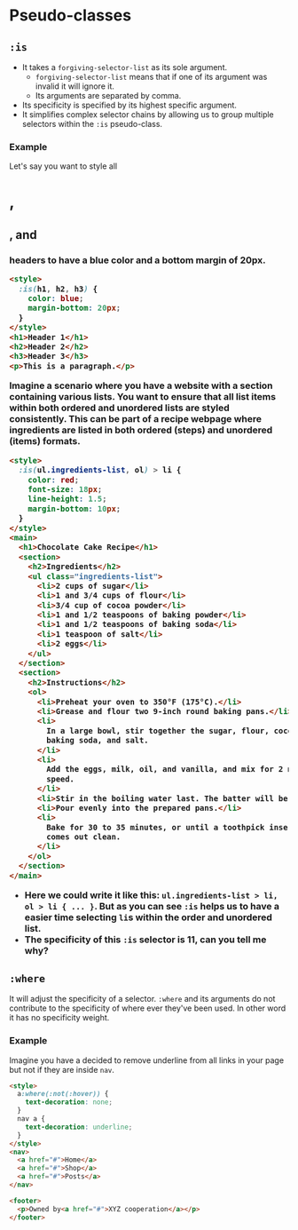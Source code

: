 # Pseudo-classes

## `:is`

- It takes a `forgiving-selector-list` as its sole argument.
  - `forgiving-selector-list` means that if one of its argument was invalid it will ignore it.
  - Its arguments are separated by comma.
- Its specificity is specified by its highest specific argument.
- It simplifies complex selector chains by allowing us to group multiple selectors within the `:is` pseudo-class.

### Example

Let's say you want to style all <h1>, <h2>, and <h3> headers to have a blue color and a bottom margin of 20px.

```html
<style>
  :is(h1, h2, h3) {
    color: blue;
    margin-bottom: 20px;
  }
</style>
<h1>Header 1</h1>
<h2>Header 2</h2>
<h3>Header 3</h3>
<p>This is a paragraph.</p>
```

Imagine a scenario where you have a website with a section containing various lists. You want to ensure that all list items within both ordered and unordered lists are styled consistently. This can be part of a recipe webpage where ingredients are listed in both ordered (steps) and unordered (items) formats.

```html
<style>
  :is(ul.ingredients-list, ol) > li {
    color: red;
    font-size: 18px;
    line-height: 1.5;
    margin-bottom: 10px;
  }
</style>
<main>
  <h1>Chocolate Cake Recipe</h1>
  <section>
    <h2>Ingredients</h2>
    <ul class="ingredients-list">
      <li>2 cups of sugar</li>
      <li>1 and 3/4 cups of flour</li>
      <li>3/4 cup of cocoa powder</li>
      <li>1 and 1/2 teaspoons of baking powder</li>
      <li>1 and 1/2 teaspoons of baking soda</li>
      <li>1 teaspoon of salt</li>
      <li>2 eggs</li>
    </ul>
  </section>
  <section>
    <h2>Instructions</h2>
    <ol>
      <li>Preheat your oven to 350°F (175°C).</li>
      <li>Grease and flour two 9-inch round baking pans.</li>
      <li>
        In a large bowl, stir together the sugar, flour, cocoa, baking powder,
        baking soda, and salt.
      </li>
      <li>
        Add the eggs, milk, oil, and vanilla, and mix for 2 minutes on medium
        speed.
      </li>
      <li>Stir in the boiling water last. The batter will be thin.</li>
      <li>Pour evenly into the prepared pans.</li>
      <li>
        Bake for 30 to 35 minutes, or until a toothpick inserted in the center
        comes out clean.
      </li>
    </ol>
  </section>
</main>
```

- Here we could write it like this: `ul.ingredients-list > li, ol > li { ... }`. But as you can see `:is` helps us to have a easier time selecting `li`s within the order and unordered list.
- The specificity of this `:is` selector is 11, can you tell me why?

## `:where`

It will adjust the specificity of a selector. `:where` and its arguments do not contribute to the specificity of where ever they've been used. In other word it has no specificity weight.

### Example

Imagine you have a decided to remove underline from all links in your page but not if they are inside `nav`.

```html
<style>
  a:where(:not(:hover)) {
    text-decoration: none;
  }
  nav a {
    text-decoration: underline;
  }
</style>
<nav>
  <a href="#">Home</a>
  <a href="#">Shop</a>
  <a href="#">Posts</a>
</nav>

<footer>
  <p>Owned by<a href="#">XYZ cooperation</a></p>
</footer>
```

